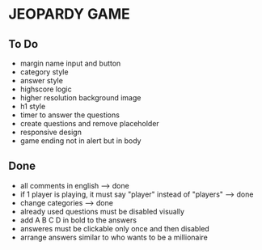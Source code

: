 # JEOPARDY GAME

## To Do

- margin name input and button
- category style
- answer style
- highscore logic
- higher resolution background image
- h1 style
- timer to answer the questions
- create questions and remove placeholder
- responsive design
- game ending not in alert but in body

## Done

- all comments in english --> done 
- if 1 player is playing, it must say "player" instead of "players" --> done 
- change categories --> done
- already used questions must be disabled visually
- add A B C D in bold to the answers
- answeres must be clickable only once and then disabled
- arrange answers similar to who wants to be a millionaire
